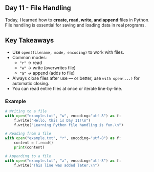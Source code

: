 ## Day 11 - File Handling

Today, I learned how to **create, read, write, and append** files in Python.  
File handling is essential for saving and loading data in real programs.

## Key Takeaways
- Use `open(filename, mode, encoding)` to work with files.
- Common modes:  
  - `"r"` → read  
  - `"w"` → write (overwrites file)  
  - `"a"` → append (adds to file)  
- Always close files after use — or better, use `with open(...)` for automatic closing.
- You can read entire files at once or iterate line-by-line.

### Example
```python
# Writing to a file
with open("example.txt", "w", encoding="utf-8") as f:
    f.write("Hello, this is Day 11!\n")
    f.write("Learning Python file handling is fun.\n")

# Reading from a file
with open("example.txt", "r", encoding="utf-8") as f:
    content = f.read()
    print(content)

# Appending to a file
with open("example.txt", "a", encoding="utf-8") as f:
    f.write("This line was added later.\n")
